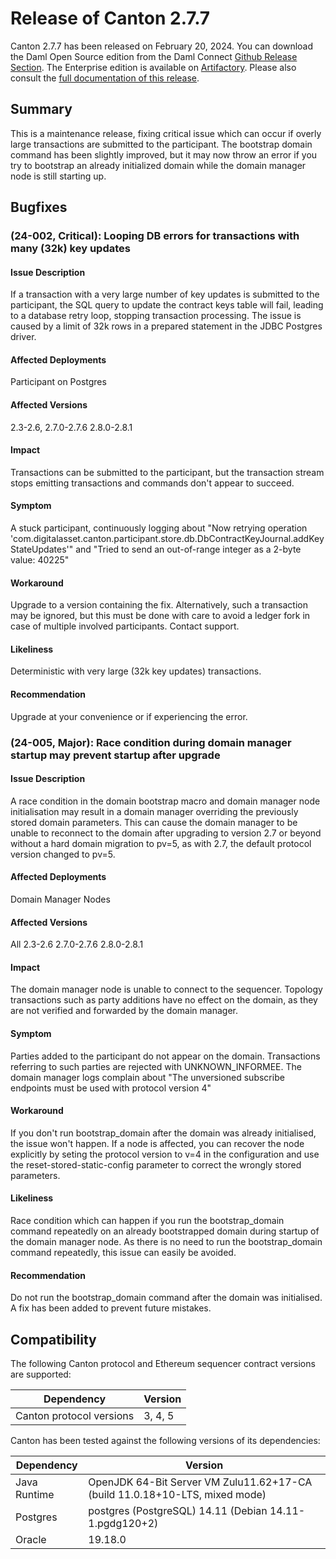 # Release of Canton 2.7.7

Canton 2.7.7 has been released on February 20, 2024. You can download the Daml Open Source edition from the Daml Connect [Github Release Section](https://github.com/digital-asset/daml/releases/tag/v2.7.7). The Enterprise edition is available on [Artifactory](https://digitalasset.jfrog.io/artifactory/canton-enterprise/canton-enterprise-2.7.7.zip).
Please also consult the [full documentation of this release](https://docs.daml.com/2.7.7/canton/about.html).

## Summary

This is a maintenance release, fixing critical issue which can occur if overly large transactions are submitted to the participant.
The bootstrap domain command has been slightly improved, but it may now throw an error if you try to bootstrap an already
initialized domain while the domain manager node is still starting up.

## Bugfixes

### (24-002, Critical): Looping DB errors for transactions with many (32k) key updates

#### Issue Description
If a transaction with a very large number of key updates is submitted to the participant, the SQL query to update the contract keys table will fail, leading to a database retry loop, stopping transaction processing. The issue is caused by a limit of 32k rows in a prepared statement in the JDBC Postgres driver.

#### Affected Deployments
Participant on Postgres

#### Affected Versions
2.3-2.6,
2.7.0-2.7.6
2.8.0-2.8.1

#### Impact
Transactions can be submitted to the participant, but the transaction stream stops emitting transactions and commands don't appear to succeed.

#### Symptom
A stuck participant, continuously logging about "Now retrying operation 'com.digitalasset.canton.participant.store.db.DbContractKeyJournal.addKeyStateUpdates'" and "Tried to send an out-of-range integer as a 2-byte value: 40225"

#### Workaround
Upgrade to a version containing the fix. Alternatively, such a transaction may be ignored, but this must be done with care to avoid a ledger fork in case of multiple involved participants. Contact support.

#### Likeliness
Deterministic with very large (32k key updates) transactions.

#### Recommendation
Upgrade at your convenience or if experiencing the error.

### (24-005, Major): Race condition during domain manager startup may prevent startup after upgrade

#### Issue Description
A race condition in the domain bootstrap macro and domain manager node initialisation may result in a domain manager overriding the previously stored domain parameters. This can cause the domain manager to be unable to reconnect to the domain after upgrading to version 2.7 or beyond without a hard domain migration to pv=5, as with 2.7, the default protocol version changed to pv=5.

#### Affected Deployments
Domain Manager Nodes

#### Affected Versions
All 2.3-2.6
2.7.0-2.7.6
2.8.0-2.8.1

#### Impact
The domain manager node is unable to connect to the sequencer. Topology transactions such as party additions have no effect on the domain, as they are not verified and forwarded by the domain manager.
#### Symptom
Parties added to the participant do not appear on the domain. Transactions referring to such parties are rejected with UNKNOWN_INFORMEE. The domain manager logs complain about "The unversioned subscribe endpoints must be used with protocol version 4"
#### Workaround
If you don't run bootstrap_domain after the domain was already initialised, the issue won't happen. If a node is affected, you can recover the node explicitly by seting the protocol version to v=4 in the configuration and use the reset-stored-static-config parameter to correct the wrongly stored parameters.
#### Likeliness
Race condition which can happen if you run the bootstrap_domain command repeatedly on an already bootstrapped domain during startup of the domain manager node. As there is no need to run the bootstrap_domain command repeatedly, this issue can easily be avoided.

#### Recommendation
Do not run the bootstrap_domain command after the domain was initialised.
A fix has been added to prevent future mistakes.

## Compatibility

The following Canton protocol and Ethereum sequencer contract versions are supported:

| Dependency                 | Version                    |
|----------------------------|----------------------------|
| Canton protocol versions   | 3, 4, 5          |

Canton has been tested against the following versions of its dependencies:

| Dependency                 | Version                    |
|----------------------------|----------------------------|
| Java Runtime               | OpenJDK 64-Bit Server VM Zulu11.62+17-CA (build 11.0.18+10-LTS, mixed mode)               |
| Postgres                   | postgres (PostgreSQL) 14.11 (Debian 14.11-1.pgdg120+2)           |
| Oracle                     | 19.18.0             |


